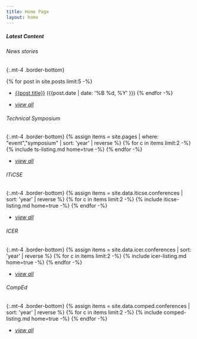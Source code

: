 ```yaml
---
title: Home Page
layout: home
---
```

##### Latest Content

###### News stories
{:.mt-4 .border-bottom}

{% for post in site.posts limit:5 -%}
* <a href="{{post.url | relative_url }}">{{post.title}}</a> ({{post.date | date: '%B %d, %Y' }})
{% endfor -%}
- [*view all*](news/index.html)

###### Technical Symposium
{:.mt-4 .border-bottom}
{% assign items = site.pages | where: "event","symposium" | sort: 'year' | reverse %}
{% for c in items limit:2 -%}
    {% include ts-listing.md home=true -%}
{% endfor -%}
- [*view all*](events/symposia/conferences.html)

###### ITiCSE
{:.mt-4 .border-bottom}
{% assign items = site.data.iticse.conferences | sort: 'year' | reverse %}
{% for c in items limit:2 -%}
    {% include iticse-listing.md home=true -%}
{% endfor -%}
- [*view all*](events/iticse/conferences.html)

###### ICER
{:.mt-4 .border-bottom}
{% assign items = site.data.icer.conferences | sort: 'year' | reverse %}
{% for c in items limit:2 -%}
    {% include icer-listing.md home=true -%}
{% endfor -%}
- [*view all*](events/icer/conferences.html)

###### CompEd
{:.mt-4 .border-bottom}
{% assign items = site.data.comped.conferences | sort: 'year' | reverse %}
{% for c in items limit:2 -%}
    {% include comped-listing.md home=true -%}
{% endfor -%}
- [*view all*](events/comped/conferences.html)
